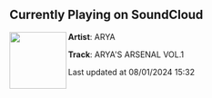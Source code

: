 ## Currently Playing on SoundCloud

[<img align="left" width="100" src="https://i1.sndcdn.com/artworks-RdhzRclJuq0hGs2s-h434BQ-t500x500.jpg">](https://soundcloud.com/aryadubz/aryas-arsenal-vol1)

**Artist**: ARYA 

**Track**: ARYA'S ARSENAL VOL.1

Last updated at 08/01/2024 15:32
